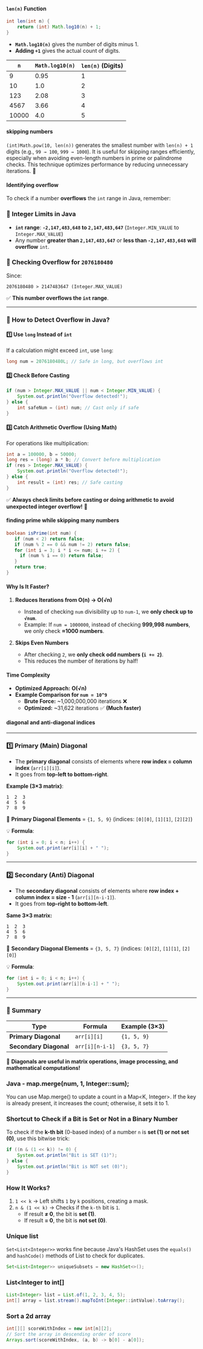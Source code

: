 #### **`len(n)` Function**
```java
int len(int n) {
    return (int) Math.log10(n) + 1;
}
```
- **`Math.log10(n)`** gives the number of digits minus 1.
- **Adding `+1`** gives the actual count of digits.

| `n` | `Math.log10(n)` | `len(n)` (Digits) |
|----|--------------|----------------|
| 9  | 0.95        | 1              |
| 10 | 1.0         | 2              |
| 123 | 2.08       | 3              |
| 4567 | 3.66      | 4              |
| 10000 | 4.0      | 5              |

#### skipping numbers

`(int)Math.pow(10, len(n))` generates the smallest number with `len(n) + 1` digits (e.g., `99 → 100`, `999 → 1000`). It is useful for skipping ranges efficiently, especially when avoiding even-length numbers in prime or palindrome checks. This technique optimizes performance by reducing unnecessary iterations. 🚀

#### Identifying overflow

To check if a number **overflows** the `int` range in Java, remember:  

### **🔹 Integer Limits in Java**
- **`int` range**: **`-2,147,483,648` to `2,147,483,647`** (`Integer.MIN_VALUE` to `Integer.MAX_VALUE`)  
- Any number **greater than `2,147,483,647`** or **less than `-2,147,483,648`** **will overflow** `int`.

### **🔹 Checking Overflow for `2076180480`**
Since:
```
2076180480 > 2147483647 (Integer.MAX_VALUE)
```
✅ **This number overflows the `int` range**.

---

### **🔹 How to Detect Overflow in Java?**
#### **1️⃣ Use `long` Instead of `int`**
If a calculation might exceed `int`, use `long`:
```java
long num = 2076180480L; // Safe in long, but overflows int
```

#### **2️⃣ Check Before Casting**
```java
if (num > Integer.MAX_VALUE || num < Integer.MIN_VALUE) {
    System.out.println("Overflow detected!");
} else {
    int safeNum = (int) num; // Cast only if safe
}
```

#### **3️⃣ Catch Arithmetic Overflow (Using Math)**
For operations like multiplication:
```java
int a = 100000, b = 50000;
long res = (long) a * b; // Convert before multiplication
if (res > Integer.MAX_VALUE) {
    System.out.println("Overflow detected!");
} else {
    int result = (int) res; // Safe casting
}
```

✅ **Always check limits before casting or doing arithmetic to avoid unexpected integer overflow!** 🚀

#### **finding prime while skipping many numbers**
```java
boolean isPrime(int num) {
   if (num < 2) return false;
   if (num % 2 == 0 && num != 2) return false;
   for (int i = 3; i * i <= num; i += 2) {  
     if (num % i == 0) return false;  
   }
   return true;
}
```

#### **Why Is It Faster?**
1. **Reduces Iterations from O(n) → O(√n)**  
   - Instead of checking `num` divisibility up to `num-1`, we **only check up to `√num`**.
   - Example: If `num = 1000000`, instead of checking **999,998 numbers**, we only check **≈1000 numbers**.

2. **Skips Even Numbers**  
   - After checking `2`, we **only check odd numbers (`i += 2`)**.
   - This reduces the number of iterations by half!

#### **Time Complexity**
- **Optimized Approach:** **O(√n)**  
- **Example Comparison for `num = 10^9`**  
  - **Brute Force:** ~1,000,000,000 iterations ❌  
  - **Optimized:** ~31,622 iterations ✅ **(Much faster)**  


#### diagonal and anti-diagonal indices
---

### **1️⃣ Primary (Main) Diagonal**
- The **primary diagonal** consists of elements where **row index = column index** (`arr[i][i]`).
- It goes from **top-left to bottom-right**.

**Example (3×3 matrix)**:
```
1  2  3
4  5  6
7  8  9
```
🔹 **Primary Diagonal Elements** = `{1, 5, 9}` (indices: `[0][0]`, `[1][1]`, `[2][2]`)

💡 **Formula**:
```java
for (int i = 0; i < n; i++) {
    System.out.print(arr[i][i] + " ");
}
```

---

### **2️⃣ Secondary (Anti) Diagonal**
- The **secondary diagonal** consists of elements where **row index + column index = size - 1** (`arr[i][n-i-1]`).
- It goes from **top-right to bottom-left**.

**Same 3×3 matrix:**
```
1  2  3
4  5  6
7  8  9
```
🔹 **Secondary Diagonal Elements** = `{3, 5, 7}` (indices: `[0][2]`, `[1][1]`, `[2][0]`)

💡 **Formula**:
```java
for (int i = 0; i < n; i++) {
    System.out.print(arr[i][n-i-1] + " ");
}
```

---

### **🔹 Summary**
| Type              | Formula            | Example (3×3)  |
|------------------|-------------------|---------------|
| **Primary Diagonal**   | `arr[i][i]`      | `{1, 5, 9}`   |
| **Secondary Diagonal** | `arr[i][n-i-1]`  | `{3, 5, 7}`   |

📌 **Diagonals are useful in matrix operations, image processing, and mathematical computations!** 

### Java - map.merge(num, 1, Integer::sum);

You can use Map.merge() to update a count in a Map<K, Integer>. If the key is already present, it increases the count; otherwise, it sets it to 1.


### **Shortcut to Check if a Bit is Set or Not in a Binary Number**  

To check if the **k-th bit** (0-based index) of a number `n` is **set (1) or not set (0)**, use this bitwise trick:

```java
if ((n & (1 << k)) != 0) {
    System.out.println("Bit is SET (1)");
} else {
    System.out.println("Bit is NOT set (0)");
}
```

### **How It Works?**
1. `1 << k` → Left shifts `1` by `k` positions, creating a mask.  
2. `n & (1 << k)` → Checks if the `k-th` bit is `1`.  
   - If result **≠ 0**, the bit is **set (1)**.  
   - If result **= 0**, the bit is **not set (0)**.
  
### Unique list

`Set<List<Integer>>` works fine because Java's HashSet uses the `equals()` and `hashCode()` methods of List to check for duplicates.

```java
Set<List<Integer>> uniqueSubsets = new HashSet<>(); 
```

### List<Integer to int[]

```java
List<Integer> list = List.of(1, 2, 3, 4, 5);
int[] array = list.stream().mapToInt(Integer::intValue).toArray();
```

### Sort a 2d array

```java
int[][] scoreWithIndex = new int[n][2];
// Sort the array in descending order of score
Arrays.sort(scoreWithIndex, (a, b) -> b[0] - a[0]);
```
